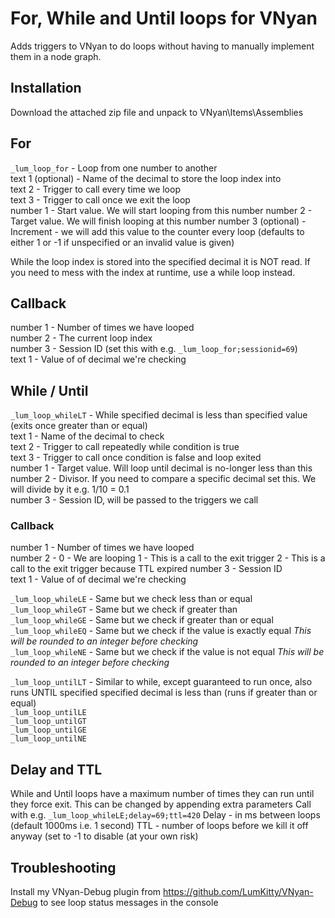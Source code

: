 # For, While and Until loops for VNyan
Adds triggers to VNyan to do loops without having to manually implement them in a node graph.  

## Installation
Download the attached zip file and unpack to VNyan\Items\Assemblies

## For
```_lum_loop_for``` - Loop from one number to another  
text 1 (optional) - Name of the decimal to store the loop index into  
text 2 - Trigger to call every time we loop  
text 3 - Trigger to call once we exit the loop  
number 1 - Start value. We will start looping from this number
number 2 - Target value. We will finish looping at this number
number 3 (optional) - Increment - we will add this value to the counter every loop (defaults to either 1 or -1 if unspecified or an invalid value is given)

While the loop index is stored into the specified decimal it is NOT read. If you need to mess with the index at runtime, use a while loop instead.

## Callback 
number 1 - Number of times we have looped  
number 2 - The current loop index  
number 3 - Session ID (set this with e.g. ```_lum_loop_for;sessionid=69```)  
text 1 - Value of of decimal we're checking

## While / Until
```_lum_loop_whileLT``` - While specified decimal is less than specified value (exits once greater than or equal)  
text 1 - Name of the decimal to check  
text 2 - Trigger to call repeatedly while condition is true  
text 3 - Trigger to call once condition is false and loop exited  
number 1 - Target value. Will loop until decimal is no-longer less than this  
number 2 - Divisor. If you need to compare a specific decimal set this. We will divide by it e.g. 1/10 = 0.1  
number 3 - Session ID, will be passed to the triggers we call  

### Callback 
number 1 - Number of times we have looped  
number 2 - 
  0 - We are looping
  1 - This is a call to the exit trigger
  2 - This is a call to the exit trigger because TTL expired
number 3 - Session ID  
text 1 - Value of of decimal we're checking

```_lum_loop_whileLE``` - Same but we check less than or equal  
```_lum_loop_whileGT``` - Same but we check if greater than  
```_lum_loop_whileGE``` - Same but we check if greater than or equal  
```_lum_loop_whileEQ``` - Same but we check if the value is exactly equal *This will be rounded to an integer before checking*  
```_lum_loop_whileNE``` - Same but we check if the value is not equal *This will be rounded to an integer before checking*  

```_lum_loop_untilLT``` - Similar to while, except guaranteed to run once, also runs UNTIL specified specified decimal is less than (runs if greater than or equal)  
```_lum_loop_untilLE```  
```_lum_loop_untilGT```  
```_lum_loop_untilGE```  
```_lum_loop_untilNE```  

## Delay and TTL
While and Until loops have a maximum number of times they can run until they force exit. This can be changed by appending extra parameters
Call with e.g. ```_lum_loop_whileLE;delay=69;ttl=420```
Delay - in ms between loops (default 1000ms i.e. 1 second)
TTL - number of loops before we kill it off anyway (set to -1 to disable (at your own risk)

## Troubleshooting
Install my VNyan-Debug plugin from https://github.com/LumKitty/VNyan-Debug to see loop status messages in the console
